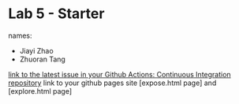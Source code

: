 # Lab 5 - Starter

names:
- Jiayi Zhao
- Zhuoran Tang

[link to the latest issue in your Github Actions: Continuous Integration repository](https://github.com/vikizzz/github-actions-for-ci/issues/4)
link to your github pages site [expose.html page] and [explore.html page]
